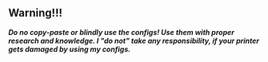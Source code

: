 ## Warning!!!
***Do no copy-paste or blindly use the configs! Use them with proper research and knowledge. I "do not" take any responsibility, if your printer gets damaged by using my configs.***  
